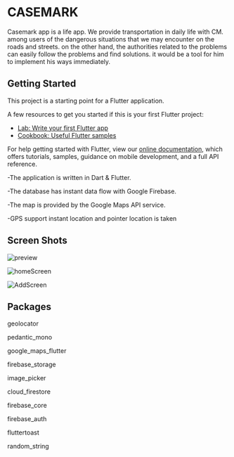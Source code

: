 # CASEMARK
Casemark app is a life app. We provide transportation in daily life with CM.
among users of the dangerous situations that we may encounter on the roads and streets.
on the other hand, the authorities related to the problems can easily follow the problems and find solutions.
it would be a tool for him to implement his ways immediately.

## Getting Started

This project is a starting point for a Flutter application.

A few resources to get you started if this is your first Flutter project:

- [Lab: Write your first Flutter app](https://flutter.dev/docs/get-started/codelab)
- [Cookbook: Useful Flutter samples](https://flutter.dev/docs/cookbook)

For help getting started with Flutter, view our
[online documentation](https://flutter.dev/docs), which offers tutorials,
samples, guidance on mobile development, and a full API reference.



-The application is written in Dart & Flutter. 

-The database has instant data flow with Google Firebase. 

-The map is provided by the Google Maps API service.

-GPS support instant location and pointer location is taken

## Screen Shots

![preview](https://user-images.githubusercontent.com/93656127/174452001-98b31547-884d-481a-8154-135692dc2d3c.png)

![homeScreen](https://user-images.githubusercontent.com/93656127/174451995-1a74a0c0-c669-4e92-8837-24e005c64548.png)

![AddScreen](https://user-images.githubusercontent.com/93656127/174451966-c5022481-4c1e-4a9b-ab5a-a2899aaad450.png)

## Packages
  geolocator
  
  pedantic_mono
  
  google_maps_flutter
  
  firebase_storage
  
  image_picker
  
  cloud_firestore
  
  firebase_core
  
  firebase_auth
  
  fluttertoast
  
  random_string
  

